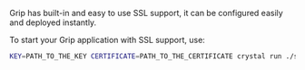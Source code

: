 Grip has built-in and easy to use SSL support, it can be configured easily and deployed instantly.

To start your Grip application with SSL support, use:

```bash
KEY=PATH_TO_THE_KEY CERTIFICATE=PATH_TO_THE_CERTIFICATE crystal run ./src/application.cr -Dwith_openssl
```
